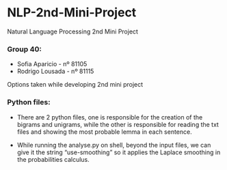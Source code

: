 # NLP-2nd-Mini-Project
Natural Language Processing 2nd Mini Project

### Group 40:
 - Sofia Aparicio - nº 81105
 - Rodrigo Lousada - nº 81115

Options taken while developing 2nd mini project

### Python files:
- There are 2 python files, one is responsible for the creation of the bigrams and unigrams, while the other is responsible for reading the txt files and showing the most probable lemma in each sentence.

- While running the analyse.py on shell, beyond the input files, we can give it the string “use-smoothing” so it applies the Laplace smoothing in the probabilities calculus.
